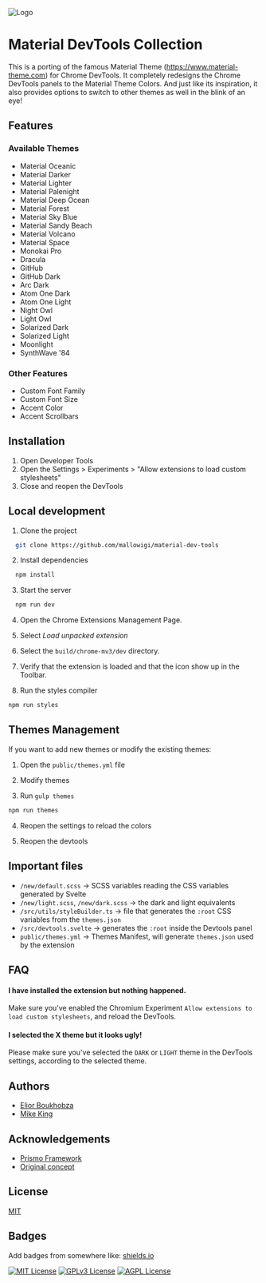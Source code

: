 ![Logo](https://github.com/mallowigi/material-dev-tools/blob/3b1650b8f229210098b07f523846bc05167fbd77/icon128.png?raw=true)

# Material DevTools Collection

This is a porting of the famous Material Theme (https://www.material-theme.com) for Chrome DevTools. It completely redesigns the Chrome DevTools panels to the
Material Theme Colors. And just like its inspiration, it also provides options to switch to other themes as well in the blink of an eye!

## Features

### Available Themes

- Material Oceanic
- Material Darker
- Material Lighter
- Material Palenight
- Material Deep Ocean
- Material Forest
- Material Sky Blue
- Material Sandy Beach
- Material Volcano
- Material Space
- Monokai Pro
- Dracula
- GitHub
- GitHub Dark
- Arc Dark
- Atom One Dark
- Atom One Light
- Night Owl
- Light Owl
- Solarized Dark
- Solarized Light
- Moonlight
- SynthWave '84

### Other Features

- Custom Font Family
- Custom Font Size
- Accent Color
- Accent Scrollbars

## Installation

1. Open Developer Tools
2. Open the Settings > Experiments > "Allow extensions to load custom stylesheets"
3. Close and reopen the DevTools

## Local development

1. Clone the project

```bash
  git clone https://github.com/mallowigi/material-dev-tools
```

2. Install dependencies

```bash
  npm install
```

3. Start the server

```bash
  npm run dev
```

4. Open the Chrome Extensions Management Page.

5. Select _Load unpacked extension_

6. Select the `build/chrome-mv3/dev` directory.

7. Verify that the extension is loaded and that the icon show up in the Toolbar.

8. Run the styles compiler

```bash
npm run styles
```

## Themes Management

If you want to add new themes or modify the existing themes:

1. Open the `public/themes.yml` file

2. Modify themes

3. Run `gulp themes`

```bash
npm run themes
```

4. Reopen the settings to reload the colors

5. Reopen the devtools

## Important files

- `/new/default.scss` -> SCSS variables reading the CSS variables generated by Svelte
- `/new/light.scss`, `/new/dark.scss` -> the dark and light equivalents
- `/src/utils/styleBuilder.ts` -> file that generates the `:root` CSS variables from the `themes.json`
- `/src/devtools.svelte` -> generates the `:root` inside the Devtools panel
- `public/themes.yml` -> Themes Manifest, will generate `themes.json` used by the extension

## FAQ

#### I have installed the extension but nothing happened.

Make sure you've enabled the Chromium Experiment `Allow extensions to load custom stylesheets`, and reload the DevTools.

#### I selected the X theme but it looks ugly!

Please make sure you've selected the `DARK` or `LIGHT` theme in the DevTools settings, according to the selected theme.

## Authors

- [Elior Boukhobza](https://www.github.com/mallowigi)
- [Mike King](https://github.com/micjamking)

## Acknowledgements

- [Prismo Framework](https://docs.plasmo.com/framework)
- [Original concept](https://github.com/micjamking)

## License

[MIT](https://choosealicense.com/licenses/mit/)

## Badges

Add badges from somewhere like: [shields.io](https://shields.io/)

[![MIT License](https://img.shields.io/badge/License-MIT-green.svg)](https://choosealicense.com/licenses/mit/)
[![GPLv3 License](https://img.shields.io/badge/License-GPL%20v3-yellow.svg)](https://opensource.org/licenses/)
[![AGPL License](https://img.shields.io/badge/license-AGPL-blue.svg)](http://www.gnu.org/licenses/agpl-3.0)

